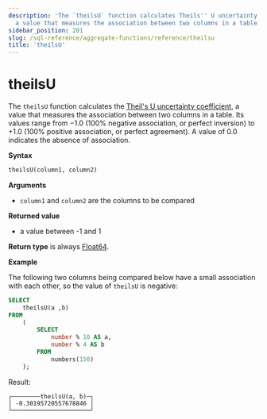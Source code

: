 ```yaml
---
description: 'The `theilsU` function calculates Theils'' U uncertainty coefficient,
  a value that measures the association between two columns in a table.'
sidebar_position: 201
slug: /sql-reference/aggregate-functions/reference/theilsu
title: 'theilsU'
---
```


# theilsU

The `theilsU` function calculates the [Theil's U uncertainty coefficient](https://en.wikipedia.org/wiki/Contingency_table#Uncertainty_coefficient), a value that measures the association between two columns in a table. Its values range from −1.0 (100% negative association, or perfect inversion) to +1.0 (100% positive association, or perfect agreement). A value of 0.0 indicates the absence of association.


**Syntax**

``` sql
theilsU(column1, column2)
```

**Arguments**

- `column1` and `column2` are the columns to be compared

**Returned value**

- a value between -1 and 1

**Return type** is always [Float64](../../../sql-reference/data-types/float.md).

**Example**

The following two columns being compared below have a small association with each other, so the value of `theilsU` is negative:

``` sql
SELECT
    theilsU(a ,b)
FROM
    (
        SELECT
            number % 10 AS a,
            number % 4 AS b
        FROM
            numbers(150)
    );
```

Result:

```response
┌────────theilsU(a, b)─┐
│ -0.30195720557678846 │
└──────────────────────┘
```
